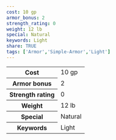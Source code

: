 ```yaml
---
cost: 10 gp
armor_bonus: 2
strength_rating: 0
weight: 12 lb
special: Natural
keywords: Light
share: TRUE
tags: ['Armor','Simple-Armor','Light']
---
```

<p><span style="overflow-x: auto;"><table><tbody><tr><th>Cost</th><td>10 gp</td></tr><tr><th>Armor bonus</th><td>2</td></tr><tr><th>Strength rating</th><td>0</td></tr><tr><th>Weight</th><td>12 lb</td></tr><tr><th>Special</th><td>Natural</td></tr><tr><th>Keywords</th><td>Light</td></tr></tbody></table></span></p>